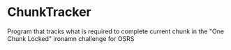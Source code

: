 # ChunkTracker

Program that tracks what is required to complete current chunk in the "One Chunk Locked" ironamn challenge for OSRS
